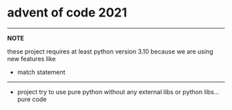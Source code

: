 # advent of code 2021
---
**NOTE**

these project requires at least python version 3.10 because we are using new features like  
* match statement
---

* project try to use pure python without any external libs or python libs... pure code
